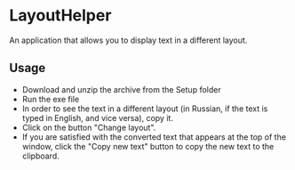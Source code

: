 # LayoutHelper
An application that allows you to display text in a different layout.

## Usage
- Download and unzip the archive from the Setup folder
- Run the exe file
- In order to see the text in a different layout (in Russian, if the text is typed in English, and vice versa), copy it.
- Click on the button "Change layout".
- If you are satisfied with the converted text that appears at the top of the window, click the "Copy new text" button to copy the new text to the clipboard.
